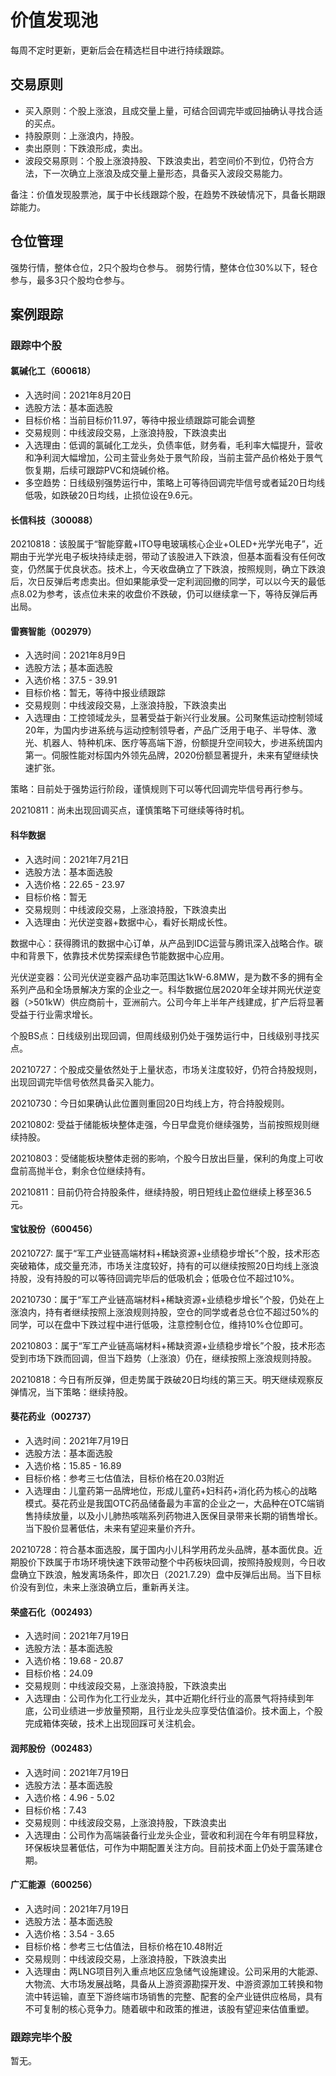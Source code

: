 # 价值发现池

每周不定时更新，更新后会在精选栏目中进行持续跟踪。

## 交易原则

- 买入原则：个股上涨浪，且成交量上量，可结合回调完毕或回抽确认寻找合适的买点。
- 持股原则：上涨浪内，持股。
- 卖出原则：下跌浪形成，卖出。
- 波段交易原则：个股上涨浪持股、下跌浪卖出，若空间价不到位，仍符合方法，下一次确立上涨浪及成交量上量形态，具备买入波段交易能力。

备注：价值发现股票池，属于中长线跟踪个股，在趋势不跌破情况下，具备长期跟踪能力。

## 仓位管理

强势行情，整体仓位，2只个股均仓参与。
弱势行情，整体仓位30%以下，轻仓参与，最多3只个股均仓参与。

## 案例跟踪

### 跟踪中个股

#### 氯碱化工（600618）

- 入选时间：2021年8月20日
- 选股方法：基本面选股
- 目标价格：当前目标价11.97，等待中报业绩跟踪可能会调整
- 交易规则：中线波段交易，上涨浪持股，下跌浪卖出
- 入选理由：低调的氯碱化工龙头，负债率低，财务看，毛利率大幅提升，营收和净利润大幅增加，公司主营业务处于景气阶段，当前主营产品价格处于景气恢复期，后续可跟踪PVC和烧碱价格。
- 多空趋势：日线级别强势运行中，策略上可等待回调完毕信号或者延20日均线低吸，如跌破20日均线，止损位设在9.6元。

#### 长信科技（300088）

20210818：该股属于“智能穿戴+ITO导电玻璃核心企业+OLED+光学光电子”，近期由于光学光电子板块持续走弱，带动了该股进入下跌浪，但基本面看没有任何改变，仍然属于优良状态。技术上，今天收盘确立了下跌浪，按照规则，确立下跌浪后，次日反弹后考虑卖出。但如果能承受一定利润回撤的同学，可以以今天的最低点8.02为参考，该点位未来的收盘价不跌破，仍可以继续拿一下，等待反弹后再出局。

#### 雷赛智能（002979）

- 入选时间：2021年8月9日
- 选股方法；基本面选股
- 入选价格：37.5 - 39.91
- 目标价格：暂无，等待中报业绩跟踪
- 交易规则：中线波段交易，上涨浪持股，下跌浪卖出
- 入选理由：工控领域龙头，显著受益于新兴行业发展。公司聚焦运动控制领域20年，为国内步进系统与运动控制领导者，产品广泛用于电子、半导体、激光、机器人、特种机床、医疗等高端下游，份额提升空间较大，步进系统国内第一。伺服性能对标国内外领先品牌，2020份额显著提升，未来有望继续快速扩张。

策略：目前处于强势运行阶段，谨慎规则下可以等代回调完毕信号再行参与。

20210811：尚未出现回调买点，谨慎策略下可继续等待时机。

#### 科华数据

- 入选时间：2021年7月21日
- 选股方法：基本面选股
- 入选价格：22.65 - 23.97
- 目标价格：暂无
- 交易规则：中线波段交易，上涨浪持股，下跌浪卖出
- 入选理由：光伏逆变器+数据中心，看好长期成长性。

数据中心：获得腾讯的数据中心订单，从产品到IDC运营与腾讯深入战略合作。碳中和背景下，依靠技术优势探索绿色节能数据中心应用。

光伏逆变器：公司光伏逆变器产品功率范围达1kW-6.8MW，是为数不多的拥有全系列产品和全场景解决方案的企业之一。科华数据位居2020年全球并网光伏逆变器（>501kW）供应商前十，亚洲前六。公司今年上半年产线建成，扩产后将显著受益于行业需求增长。

个股BS点：日线级别出现回调，但周线级别仍处于强势运行中，日线级别寻找买点。

20210727：个股成交量依然处于上量状态，市场关注度较好，仍符合持股规则，出现回调完毕信号依然具备买入能力。

20210730：今日如果确认此位置则重回20日均线上方，符合持股规则。

20210802: 受益于储能板块整体走强，今日早盘竞价继续强势，当前按照规则继续持股。

20210803：受储能板块整体走弱的影响，个股今日放出巨量，保利的角度上可收盘前高抛半仓，剩余仓位继续持有。

20210811：目前仍符合持股条件，继续持股，明日短线止盈位继续上移至36.5元。

#### 宝钛股份（600456）

20210727: 属于“军工产业链高端材料+稀缺资源+业绩稳步增长”个股，技术形态突破箱体，成交量充沛，市场关注度较好，持有的可以继续按照20日均线上涨浪持股，没有持股的可以等待回调完毕后的低吸机会；低吸仓位不超过10%。

20210730：属于“军工产业链高端材料+稀缺资源+业绩稳步增长”个股，仍处在上涨浪内，持有者继续按照上涨浪规则持股，空仓的同学或者总仓位不超过50%的同学，可以在盘中下跌过程中进行低吸，注意控制仓位，维持10%仓位即可。

20210803：属于“军工产业链高端材料+稀缺资源+业绩稳步增长”个股，技术形态受到市场下跌而回调，但当下趋势（上涨浪）仍在，继续按照上涨浪规则持股。

20210818：今日有所反弹，但走势属于跌破20日均线的第三天。明天继续观察反弹情况，当下策略：继续持股。

#### 葵花药业（002737）

- 入选时间：2021年7月19日
- 选股方法：基本面选股
- 入选价格：15.85 - 16.89
- 目标价格：参考三七估值法，目标价格在20.03附近
- 入选理由：儿童药第一品牌地位，形成儿童药+妇科药+消化药为核心的战略模式。葵花药业是我国OTC药品储备最为丰富的企业之一，大品种在OTC端销售持续放量，以及小儿肺热咳喘系列药物进入医保目录带来长期的销售增长。当下股价显著低估，未来有望迎来量价齐升。

20210728：符合基本面选股，属于国内小儿科学用药龙头品牌，基本面优良。近期股价下跌属于市场环境快速下跌带动整个中药板块回调，按照持股规则，今日收盘确立下跌浪，触发离场条件，即次日（2021.7.29）盘中反弹后出局。当下目标价没有到位，未来上涨浪确立后，重新再关注。

#### 荣盛石化（002493）

- 入选时间：2021年7月19日
- 选股方法：基本面选股
- 入选价格：19.68 - 20.87
- 目标价格：24.09
- 交易规则：中线波段交易，上涨浪持股，下跌浪卖出
- 入选理由：公司作为化工行业龙头，其中近期化纤行业的高景气将持续到年底，公司业绩进一步放量预期，且行业龙头应享受估值溢价。技术面上，个股完成箱体突破，技术上出现回踩可关注机会。

#### 润邦股份（002483）

- 入选时间：2021年7月19日
- 选股方法：基本面选股
- 入选价格：4.96 - 5.02
- 目标价格：7.43
- 交易规则：中线波段交易，上涨浪持股，下跌浪卖出
- 入选理由：公司作为高端装备行业龙头企业，营收和利润在今年有明显释放，环保板块显著低估，可作为中期配置关注方向。目前技术面上仍处于震荡建仓期。

#### 广汇能源（600256）

- 入选时间：2021年7月19日
- 选股方法：基本面选股
- 入选价格：3.54 - 3.65
- 目标价格：参考三七估值法，目标价格在10.48附近
- 交易规则：中线波段交易，上涨浪持股，下跌浪卖出
- 入选理由：两LNG项目列入重点地区应急储气设施建设。公司采用的大能源、大物流、大市场发展战略，具备从上游资源勘探开发、中游资源加工转换和物流中转运输，直至下游终端市场销售的完整、配套的全产业链供应格局，具有不可复制的核心竞争力。随着碳中和政策的推进，该股有望迎来估值重塑。

### 跟踪完毕个股

暂无。
